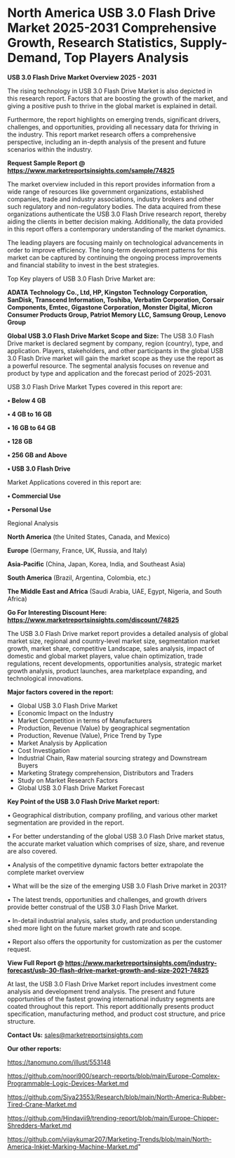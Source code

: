 # North America USB 3.0 Flash Drive Market 2025-2031 Comprehensive Growth, Research Statistics, Supply-Demand,  Top Players Analysis

<Strong> USB 3.0 Flash Drive Market Overview 2025 - 2031</strong>

The rising technology in USB 3.0 Flash Drive Market is also depicted in this research report. Factors that are boosting the growth of the market, and giving a positive push to thrive in the global market is explained in detail.

Furthermore, the report highlights on emerging trends, significant drivers, challenges, and opportunities, providing all necessary data for thriving in the industry. This report market research offers a comprehensive perspective, including an in-depth analysis of the present and future scenarios within the industry.

<strong>Request Sample Report @ <a href=https://www.marketreportsinsights.com/sample/74825>https://www.marketreportsinsights.com/sample/74825</a></strong>

The market overview included in this report provides information from a wide range of resources like government organizations, established companies, trade and industry associations, industry brokers and other such regulatory and non-regulatory bodies. The data acquired from these organizations authenticate the USB 3.0 Flash Drive research report, thereby aiding the clients in better decision making. Additionally, the data provided in this report offers a contemporary understanding of the market dynamics.

The leading players are focusing mainly on technological advancements in order to improve efficiency. The long-term development patterns for this market can be captured by continuing the ongoing process improvements and financial stability to invest in the best strategies.

Top Key players of USB 3.0 Flash Drive Market are:

<strong>ADATA Technology Co., Ltd, HP, Kingston Technology Corporation, SanDisk, Transcend Information, Toshiba, Verbatim Corporation, Corsair Components, Emtec, Gigastone Corporation, Monster Digital, Micron Consumer Products Group, Patriot Memory LLC, Samsung Group, Lenovo Group</strong>

<strong><b>Global USB 3.0 Flash Drive Market Scope and Size:</b></strong>
The USB 3.0 Flash Drive market is declared segment by company, region (country), type, and application. Players, stakeholders, and other participants in the global USB 3.0 Flash Drive market will gain the market scope as they use the report as a powerful resource. The segmental analysis focuses on revenue and product by type and application and the forecast period of 2025-2031.

USB 3.0 Flash Drive Market Types covered in this report are:

<strong>• Below 4 GB

• 4 GB to 16 GB

• 16 GB to 64 GB

• 128 GB

• 256 GB and Above

• USB 3.0 Flash Drive</strong>

Market Applications covered in this report are:

<strong>• Commercial Use

• Personal Use</strong> 

Regional Analysis

<strong>North America</strong> (the United States, Canada, and Mexico)

<strong>Europe</strong> (Germany, France, UK, Russia, and Italy)

<strong>Asia-Pacific</strong> (China, Japan, Korea, India, and Southeast Asia)

<strong>South America</strong> (Brazil, Argentina, Colombia, etc.)

<strong>The Middle East and Africa</strong> (Saudi Arabia, UAE, Egypt, Nigeria, and South Africa)

<strong>Go For Interesting Discount Here: <a href=https://www.marketreportsinsights.com/discount/74825>https://www.marketreportsinsights.com/discount/74825</a></strong>

The USB 3.0 Flash Drive market report provides a detailed analysis of global market size, regional and country-level market size, segmentation market growth, market share, competitive Landscape, sales analysis, impact of domestic and global market players, value chain optimization, trade regulations, recent developments, opportunities analysis, strategic market growth analysis, product launches, area marketplace expanding, and technological innovations.

<strong><b>Major factors covered in the report:</b></strong>
<ul>
  <li>Global USB 3.0 Flash Drive Market </li>
  <li>Economic Impact on the Industry</li>
  <li>Market Competition in terms of Manufacturers</li>
  <li>Production, Revenue (Value) by geographical segmentation</li>
  <li>Production, Revenue (Value), Price Trend by Type</li>
  <li>Market Analysis by Application</li>
  <li>Cost Investigation</li>
  <li>Industrial Chain, Raw material sourcing strategy and Downstream Buyers</li>
  <li>Marketing Strategy comprehension, Distributors and Traders</li>
  <li>Study on Market Research Factors</li>
  <li>Global USB 3.0 Flash Drive Market Forecast</li>
</ul>

<strong><b>Key Point of the USB 3.0 Flash Drive Market report:</b></strong>

• Geographical distribution, company profiling, and various other market segmentation are provided in the report.

• For better understanding of the global USB 3.0 Flash Drive market status, the accurate market valuation which comprises of size, share, and revenue are also covered.

• Analysis of the competitive dynamic factors better extrapolate the complete market overview

• What will be the size of the emerging USB 3.0 Flash Drive market in 2031?

• The latest trends, opportunities and challenges, and growth drivers provide better construal of the USB 3.0 Flash Drive Market.

• In-detail industrial analysis, sales study, and production understanding shed more light on the future market growth rate and scope.

• Report also offers the opportunity for customization as per the customer request.

<strong><b>View Full Report @ <a href=https://www.marketreportsinsights.com/industry-forecast/usb-30-flash-drive-market-growth-and-size-2021-74825>https://www.marketreportsinsights.com/industry-forecast/usb-30-flash-drive-market-growth-and-size-2021-74825</a></b></strong>


At last, the USB 3.0 Flash Drive Market report includes investment come analysis and development trend analysis. The present and future opportunities of the fastest growing international industry segments are coated throughout this report. This report additionally presents product specification, manufacturing method, and product cost structure, and price structure.

<strong>Contact Us:</strong>
sales@marketreportsinsights.com

<strong>Our other reports:</strong>

<a href=https://tanomuno.com/illust/553148>https://tanomuno.com/illust/553148</a>

<a href=https://github.com/noori900/search-reports/blob/main/Europe-Complex-Programmable-Logic-Devices-Market.md>https://github.com/noori900/search-reports/blob/main/Europe-Complex-Programmable-Logic-Devices-Market.md</a>

<a href=https://github.com/Siya23553/Research/blob/main/North-America-Rubber-Tired-Crane-Market.md>https://github.com/Siya23553/Research/blob/main/North-America-Rubber-Tired-Crane-Market.md</a>

<a href=https://github.com/Hindavii9/trending-report/blob/main/Europe-Chipper-Shredders-Market.md>https://github.com/Hindavii9/trending-report/blob/main/Europe-Chipper-Shredders-Market.md</a>

<a href=https://github.com/vijaykumar207/Marketing-Trends/blob/main/North-America-Inkjet-Marking-Machine-Market.md>https://github.com/vijaykumar207/Marketing-Trends/blob/main/North-America-Inkjet-Marking-Machine-Market.md</a>"
